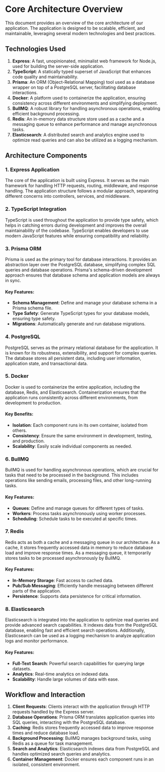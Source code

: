 # Core Architecture Overview

This document provides an overview of the core architecture of our application. The application is designed to be scalable, efficient, and maintainable, leveraging several modern technologies and best practices.

## Technologies Used

1. **Express**: A fast, unopinionated, minimalist web framework for Node.js, used for building the server-side application.
2. **TypeScript**: A statically typed superset of JavaScript that enhances code quality and maintainability.
3. **Prisma**: An ORM (Object-Relational Mapping) tool used as a database wrapper on top of a PostgreSQL server, facilitating database interactions.
4. **Docker**: A platform used to containerize the application, ensuring consistency across different environments and simplifying deployment.
5. **BullMQ**: A robust library for handling asynchronous operations, enabling efficient background processing.
6. **Redis**: An in-memory data structure store used as a cache and a messaging queue to enhance performance and manage asynchronous tasks.
7. **Elasticsearch**: A distributed search and analytics engine used to optimize read queries and can also be utilized as a logging mechanism.

## Architecture Components

### 1. Express Application

The core of the application is built using Express. It serves as the main framework for handling HTTP requests, routing, middleware, and response handling. The application structure follows a modular approach, separating different concerns into controllers, services, and middleware.

### 2. TypeScript Integration

TypeScript is used throughout the application to provide type safety, which helps in catching errors during development and improves the overall maintainability of the codebase. TypeScript enables developers to use modern JavaScript features while ensuring compatibility and reliability.

### 3. Prisma ORM

Prisma is used as the primary tool for database interactions. It provides an abstraction layer over the PostgreSQL database, simplifying complex SQL queries and database operations. Prisma's schema-driven development approach ensures that database schema and application models are always in sync.

#### Key Features:

-   **Schema Management**: Define and manage your database schema in a Prisma schema file.
-   **Type Safety**: Generate TypeScript types for your database models, ensuring type safety.
-   **Migrations**: Automatically generate and run database migrations.

### 4. PostgreSQL

PostgreSQL serves as the primary relational database for the application. It is known for its robustness, extensibility, and support for complex queries. The database stores all persistent data, including user information, application state, and transactional data.

### 5. Docker

Docker is used to containerize the entire application, including the database, Redis, and Elasticsearch. Containerization ensures that the application runs consistently across different environments, from development to production.

#### Key Benefits:

-   **Isolation**: Each component runs in its own container, isolated from others.
-   **Consistency**: Ensure the same environment in development, testing, and production.
-   **Scalability**: Easily scale individual components as needed.

### 6. BullMQ

BullMQ is used for handling asynchronous operations, which are crucial for tasks that need to be processed in the background. This includes operations like sending emails, processing files, and other long-running tasks.

#### Key Features:

-   **Queues**: Define and manage queues for different types of tasks.
-   **Workers**: Process tasks asynchronously using worker processes.
-   **Scheduling**: Schedule tasks to be executed at specific times.

### 7. Redis

Redis acts as both a cache and a messaging queue in our architecture. As a cache, it stores frequently accessed data in memory to reduce database load and improve response times. As a messaging queue, it temporarily stores tasks to be processed asynchronously by BullMQ.

#### Key Features:

-   **In-Memory Storage**: Fast access to cached data.
-   **Pub/Sub Messaging**: Efficiently handle messaging between different parts of the application.
-   **Persistence**: Supports data persistence for critical information.

### 8. Elasticsearch

Elasticsearch is integrated into the application to optimize read queries and provide advanced search capabilities. It indexes data from the PostgreSQL database, enabling fast and efficient search operations. Additionally, Elasticsearch can be used as a logging mechanism to analyze application logs and monitor performance.

#### Key Features:

-   **Full-Text Search**: Powerful search capabilities for querying large datasets.
-   **Analytics**: Real-time analytics on indexed data.
-   **Scalability**: Handle large volumes of data with ease.

## Workflow and Interaction

1. **Client Requests**: Clients interact with the application through HTTP requests handled by the Express server.
2. **Database Operations**: Prisma ORM translates application queries into SQL queries, interacting with the PostgreSQL database.
3. **Caching**: Redis stores frequently accessed data to improve response times and reduce database load.
4. **Background Processing**: BullMQ manages background tasks, using Redis as a queue for task management.
5. **Search and Analytics**: Elasticsearch indexes data from PostgreSQL and handles optimized search queries and analytics.
6. **Container Management**: Docker ensures each component runs in an isolated, consistent environment.
